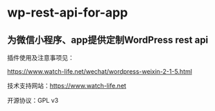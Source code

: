 # wp-rest-api-for-app

## 为微信小程序、app提供定制WordPress rest api

插件使用及注意事项见：

https://www.watch-life.net/wechat/wordpress-weixin-2-1-5.html

技术支持网站：https://www.watch-life.net


开源协议：GPL v3

